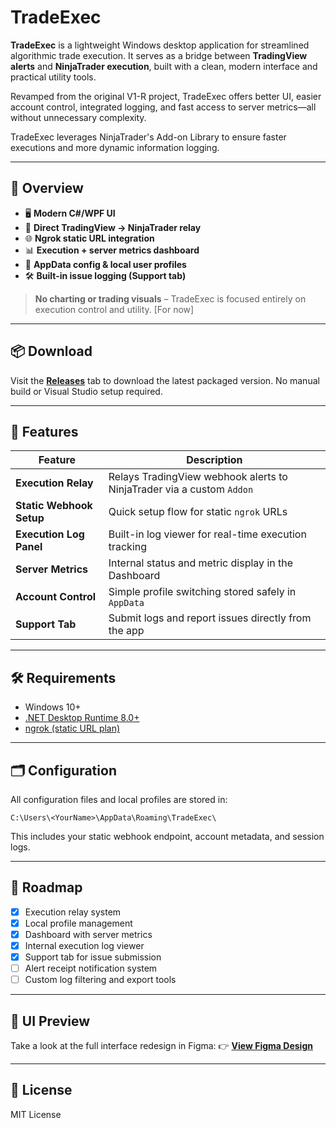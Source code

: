 ﻿# TradeExec

**TradeExec** is a lightweight Windows desktop application for streamlined algorithmic trade execution. It serves as a bridge between **TradingView alerts** and **NinjaTrader execution**, built with a clean, modern interface and practical utility tools.

Revamped from the original V1-R project, TradeExec offers better UI, easier account control, integrated logging, and fast access to server metrics—all without unnecessary complexity.

TradeExec leverages NinjaTrader's Add-on Library to ensure faster executions and more dynamic information logging.

---

## 🧭 Overview

* 🖥️ **Modern C#/WPF UI**
* 🔁 **Direct TradingView → NinjaTrader relay**
* 🌐 **Ngrok static URL integration**
* 📊 **Execution + server metrics dashboard**
* 📁 **AppData config & local user profiles**
* 🛠️ **Built-in issue logging (Support tab)**

> **No charting or trading visuals** – TradeExec is focused entirely on execution control and utility. [For now]

---

## 📦 Download

Visit the [**Releases**](https://github.com/0-src/TradeExec/releases) tab to download the latest packaged version.
No manual build or Visual Studio setup required.

---

## 🚀 Features

| Feature                  | Description                                                          |
| ------------------------ | -----------------------------------------------------------------    |
| **Execution Relay**      | Relays TradingView webhook alerts to NinjaTrader via a custom `Addon`|
| **Static Webhook Setup** | Quick setup flow for static `ngrok` URLs                             |
| **Execution Log Panel**  | Built-in log viewer for real-time execution tracking                 |
| **Server Metrics**       | Internal status and metric display in the Dashboard                  |
| **Account Control**      | Simple profile switching stored safely in `AppData`                  |
| **Support Tab**          | Submit logs and report issues directly from the app                  |

---

## 🛠️ Requirements

* Windows 10+
* [.NET Desktop Runtime 8.0+](https://dotnet.microsoft.com/en-us/download/dotnet/8.0)
* [ngrok (static URL plan)](https://ngrok.com/)

---

## 🗂️ Configuration

All configuration files and local profiles are stored in:

```plaintext
C:\Users\<YourName>\AppData\Roaming\TradeExec\
```

This includes your static webhook endpoint, account metadata, and session logs.

---

## 🧪 Roadmap

* [x] Execution relay system
* [x] Local profile management
* [x] Dashboard with server metrics
* [x] Internal execution log viewer
* [x] Support tab for issue submission
* [ ] Alert receipt notification system
* [ ] Custom log filtering and export tools

---

## 🎨 UI Preview

Take a look at the full interface redesign in Figma:
👉 [**View Figma Design**](https://www.figma.com/design/AWUcWXyTDojSrclSWSzIkO/Dashboard?node-id=0-1&t=esEtqlPoeJhMZA90-1)

---

## 📄 License

MIT License
